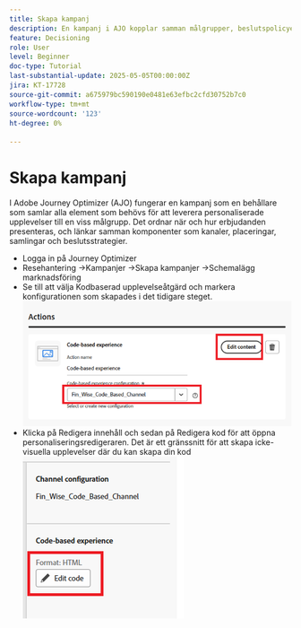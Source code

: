 ```yaml
---
title: Skapa kampanj
description: En kampanj i AJO kopplar samman målgrupper, beslutspolicyer och kanaler för att leverera personaliserade erbjudanden vid rätt tidpunkt över kundens kontaktytor.
feature: Decisioning
role: User
level: Beginner
doc-type: Tutorial
last-substantial-update: 2025-05-05T00:00:00Z
jira: KT-17728
source-git-commit: a675979bc590190e0481e63efbc2cfd30752b7c0
workflow-type: tm+mt
source-wordcount: '123'
ht-degree: 0%

---
```



# Skapa kampanj

I Adobe Journey Optimizer (AJO) fungerar en kampanj som en behållare som samlar alla element som behövs för att leverera personaliserade upplevelser till en viss målgrupp. Det ordnar när och hur erbjudanden presenteras, och länkar samman komponenter som kanaler, placeringar, samlingar och beslutsstrategier.

* Logga in på Journey Optimizer
* Resehantering ->Kampanjer ->Skapa kampanjer ->Schemalägg marknadsföring
* Se till att välja Kodbaserad upplevelseåtgärd och markera konfigurationen som skapades i det tidigare steget.
  ![create-campaign](assets/create-campaign.png)
* Klicka på Redigera innehåll och sedan på Redigera kod för att öppna personaliseringsredigeraren. Det är ett gränssnitt för att skapa icke-visuella upplevelser där du kan skapa din kod
  ![edit-cbe_html](assets/edit_code_based_exp_html.png)

